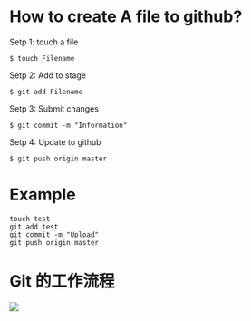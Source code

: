 # How to create A file to github?
Setp 1: touch a file
```
$ touch Filename
```
Setp 2: Add to stage
```
$ git add Filename
```
Setp 3: Submit changes
```
$ git commit -m "Information"
```
Setp 4: Update to github
```
$ git push origin master
```


# Example
```
touch test
git add test
git commit -m "Upload"
git push origin master
```


# Git 的工作流程

![](https://www.runoob.com/wp-content/uploads/2015/02/git-process.png)
